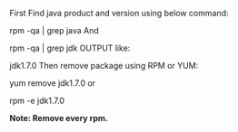 First Find java product and version using below command:

rpm -qa | grep java
And

rpm -qa | grep jdk
OUTPUT like:

jdk1.7.0
Then remove package using RPM or YUM:

yum remove jdk1.7.0
or

rpm -e jdk1.7.0

**Note: Remove every rpm.**